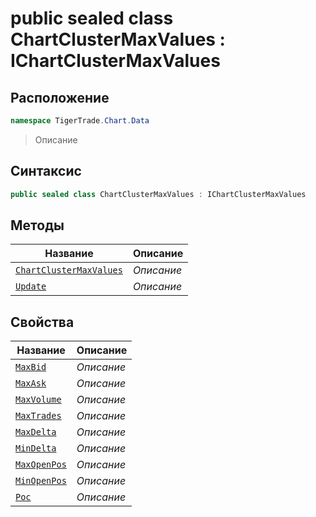 
# public sealed class ChartClusterMaxValues : IChartClusterMaxValues
## Расположение
```csharp
namespace TigerTrade.Chart.Data
```



> Описание

## Синтаксис
```csharp
public sealed class ChartClusterMaxValues : IChartClusterMaxValues
```


## Методы
| Название | Описание |
| --- | --- |
| [`ChartClusterMaxValues`](./ChartClusterMaxValues.cs/Методы/ChartClusterMaxValues.md) | *Описание* |
| [`Update`](./ChartClusterMaxValues.cs/Методы/Update.md) | *Описание* |

## Свойства
| Название | Описание |
| --- | --- |
| [`MaxBid`](./ChartClusterMaxValues.cs/Свойства/MaxBid.md) | *Описание* |
| [`MaxAsk`](./ChartClusterMaxValues.cs/Свойства/MaxAsk.md) | *Описание* |
| [`MaxVolume`](./ChartClusterMaxValues.cs/Свойства/MaxVolume.md) | *Описание* |
| [`MaxTrades`](./ChartClusterMaxValues.cs/Свойства/MaxTrades.md) | *Описание* |
| [`MaxDelta`](./ChartClusterMaxValues.cs/Свойства/MaxDelta.md) | *Описание* |
| [`MinDelta`](./ChartClusterMaxValues.cs/Свойства/MinDelta.md) | *Описание* |
| [`MaxOpenPos`](./ChartClusterMaxValues.cs/Свойства/MaxOpenPos.md) | *Описание* |
| [`MinOpenPos`](./ChartClusterMaxValues.cs/Свойства/MinOpenPos.md) | *Описание* |
| [`Poc`](./ChartClusterMaxValues.cs/Свойства/Poc.md) | *Описание* |



